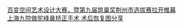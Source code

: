   
[百变空间艺术设计大赛，暨第九届筑巢奖荆州市选拔赛拉开帷幕](http://www.dianyue.me/archives/915/zngil9sp2ygqzyi5/)  
[上海九院做驼峰鼻矫正手术 术后恢复图分享](http://www.dianyue.me/archives/326/epeqq8ev382b89q4/)